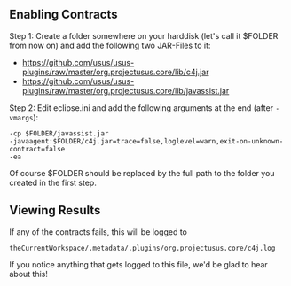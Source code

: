 ## Enabling Contracts ##

Step 1: Create a folder somewhere on your harddisk (let's call it $FOLDER from now on) and add the following two JAR-Files to it:

  * https://github.com/usus/usus-plugins/raw/master/org.projectusus.core/lib/c4j.jar
  * https://github.com/usus/usus-plugins/raw/master/org.projectusus.core/lib/javassist.jar

Step 2: Edit eclipse.ini and add the following arguments at the end (after `-vmargs`):

```
-cp $FOLDER/javassist.jar
-javaagent:$FOLDER/c4j.jar=trace=false,loglevel=warn,exit-on-unknown-contract=false
-ea
```

Of course $FOLDER should be replaced by the full path to the folder you created in the first step.

## Viewing Results ##

If any of the contracts fails, this will be logged to
```
theCurrentWorkspace/.metadata/.plugins/org.projectusus.core/c4j.log
```
If you notice anything that gets logged to this file, we'd be glad to hear about this!